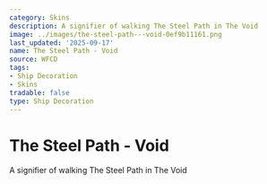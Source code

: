 ```yaml
---
category: Skins
description: A signifier of walking The Steel Path in The Void
image: ../images/the-steel-path---void-0ef9b11161.png
last_updated: '2025-09-17'
name: The Steel Path - Void
source: WFCD
tags:
- Ship Decoration
- Skins
tradable: false
type: Ship Decoration
---
```


# The Steel Path - Void

A signifier of walking The Steel Path in The Void

